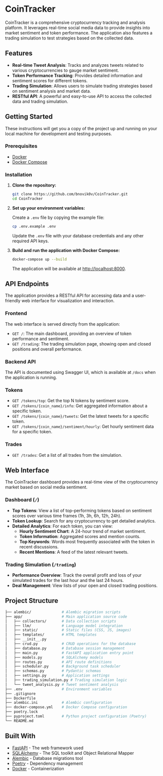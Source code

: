 # CoinTracker

CoinTracker is a comprehensive cryptocurrency tracking and analysis platform. It leverages real-time social media data to provide insights into market sentiment and token performance. The application also features a trading simulation to test strategies based on the collected data.

## Features

- **Real-time Tweet Analysis**: Tracks and analyzes tweets related to various cryptocurrencies to gauge market sentiment.
- **Token Performance Tracking**: Provides detailed information and sentiment scores for different tokens.
- **Trading Simulation**: Allows users to simulate trading strategies based on sentiment analysis and market data.
- **RESTful API**: A powerful and easy-to-use API to access the collected data and trading simulation.

## Getting Started

These instructions will get you a copy of the project up and running on your local machine for development and testing purposes.

### Prerequisites

- [Docker](https://www.docker.com/get-started)
- [Docker Compose](https://docs.docker.com/compose/install/)

### Installation

1. **Clone the repository:**

   ```sh
   git clone https://github.com/bnovik0v/CoinTracker.git
   cd CoinTracker
   ```

2. **Set up your environment variables:**

   Create a `.env` file by copying the example file:

   ```sh
   cp .env.example .env
   ```

   Update the `.env` file with your database credentials and any other required API keys.

3. **Build and run the application with Docker Compose:**

   ```sh
   docker-compose up --build
   ```

   The application will be available at [http://localhost:8000](http://localhost:8000).

## API Endpoints

The application provides a RESTful API for accessing data and a user-friendly web interface for visualization and interaction.

### Frontend

The web interface is served directly from the application:

- `GET /`: The main dashboard, providing an overview of token performance and sentiment.
- `GET /trading`: The trading simulation page, showing open and closed positions and overall performance.

### Backend API

The API is documented using Swagger UI, which is available at `/docs` when the application is running.

### Tokens

- `GET /tokens/top`: Get the top N tokens by sentiment score.
- `GET /tokens/{coin_name}/info`: Get aggregated information about a specific token.
- `GET /tokens/{coin_name}/tweets`: Get the latest tweets for a specific token.
- `GET /tokens/{coin_name}/sentiment/hourly`: Get hourly sentiment data for a specific token.

### Trades

- `GET /trades`: Get a list of all trades from the simulation.

## Web Interface

The CoinTracker dashboard provides a real-time view of the cryptocurrency market based on social media sentiment.

### Dashboard (`/`)

- **Top Tokens**: View a list of top-performing tokens based on sentiment scores over various time frames (1h, 3h, 6h, 12h, 24h).
- **Token Lookup**: Search for any cryptocurrency to get detailed analytics.
- **Detailed Analytics**: For each token, you can view:
  - **Hourly Sentiment Chart**: A 24-hour trend of market sentiment.
  - **Token Information**: Aggregated scores and mention counts.
  - **Top Keywords**: Words most frequently associated with the token in recent discussions.
  - **Recent Mentions**: A feed of the latest relevant tweets.

### Trading Simulation (`/trading`)

- **Performance Overview**: Track the overall profit and loss of your simulated trades for the last hour and the last 24 hours.
- **Deal Management**: View lists of your open and closed trading positions.

## Project Structure

```bash
├── alembic/              # Alembic migration scripts
├── app/                  # Main application source code
│   ├── collectors/       # Data collection scripts
│   ├── llm/              # Language model integration
│   ├── static/           # Static files (CSS, JS, images)
│   ├── templates/        # HTML templates
│   ├── __init__.py
│   ├── crud.py           # CRUD operations for the database
│   ├── database.py       # Database session management
│   ├── main.py           # FastAPI application entry point
│   ├── models.py         # SQLAlchemy models
│   ├── routes.py         # API route definitions
│   ├── scheduler.py      # Background task scheduler
│   ├── schemas.py        # Pydantic schemas
│   ├── settings.py       # Application settings
│   ├── trading_simulation.py # Trading simulation logic
│   └── tweet_analysis.py # Tweet sentiment analysis
├── .env                  # Environment variables
├── .gitignore
├── Dockerfile
├── alembic.ini           # Alembic configuration
├── docker-compose.yml    # Docker Compose configuration
├── poetry.lock
├── pyproject.toml        # Python project configuration (Poetry)
└── README.md
```

## Built With

- [FastAPI](https://fastapi.tiangolo.com/) - The web framework used
- [SQLAlchemy](https://www.sqlalchemy.org/) - The SQL toolkit and Object Relational Mapper
- [Alembic](https://alembic.sqlalchemy.org/) - Database migrations tool
- [Poetry](https://python-poetry.org/) - Dependency management
- [Docker](https://www.docker.com/) - Containerization
